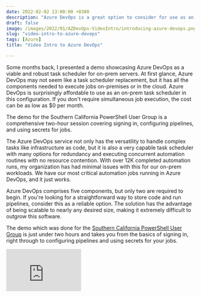 ```yaml
---
date: 2022-02-02 13:00:00 +0300
description: "Azure DevOps is a great option to consider for use as an on-prem task scheduler for your Windows Servers."
draft: false
image: /images/2022/01/AZDevOps-VideoIntro/introducing-azure-devops.png
slug: "video-intro-to-azure-devops"
tags: [Azure]
title: "Video Intro to Azure DevOps"

---
```



Some months back, I presented a demo showcasing Azure DevOps as a viable and robust task scheduler for on-prem servers. At first glance, Azure DevOps may not seem like a task scheduler replacement, but it has all the components needed to execute jobs on-premises or in the cloud. Azure DevOps is surprisingly affordable to use as an on-prem task scheduler in this configuration. If you don't require simultaneous job execution, the cost can be as low as $0 per month.

The demo for the Southern California PowerShell User Group is a comprehensive two-hour session covering signing in, configuring pipelines, and using secrets for jobs.

The Azure DevOps service not only has the versatility to handle complex tasks like infrastructure as code, but it is also a very capable task scheduler with many options for redundancy and executing concurrent automation routines with no resource contention. With over 12K completed automation runs, my organization has had minimal issues with this for our on-prem workloads. We have our most critical automation jobs running in Azure DevOps, and it just works.

Azure DevOps comprises five components, but only two are required to begin. If you're looking for a straightforward way to store code and run pipelines, consider this as a reliable option. The solution has the advantage of being scalable to nearly any desired size, making it extremely difficult to outgrow this software.

The demo which was done for the [Southern California PowerShell User Group](https://www.meetup.com/SoCal-PowerShell-User-Group/) is just under two hours and takes you from the basics of signing in, right through to configuring pipelines and using secrets for your jobs.

<iframe width="200" height="113" src="https://www.youtube.com/embed/yjcRl-DKfic?feature=oembed" frameborder="0" allow="accelerometer; autoplay; clipboard-write; encrypted-media; gyroscope; picture-in-picture" allowfullscreen></iframe>
